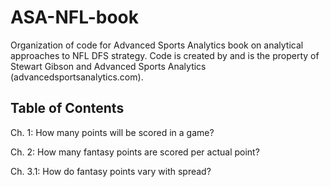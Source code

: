# ASA-NFL-book

Organization of code for Advanced Sports Analytics book on analytical approaches to NFL DFS strategy.  Code is created by and is the property of Stewart Gibson and Advanced Sports Analytics (advancedsportsanalytics.com).


## Table of Contents

Ch. 1: How many points will be scored in a game?

Ch. 2: How many fantasy points are scored per actual point?

Ch. 3.1: How do fantasy points vary with spread?
